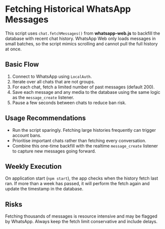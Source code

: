 # Fetching Historical WhatsApp Messages

This script uses `chat.fetchMessages()` from **whatsapp-web.js** to backfill the database with recent chat history. WhatsApp Web only loads messages in small batches, so the script mimics scrolling and cannot pull the full history at once.

## Basic Flow

1. Connect to WhatsApp using `LocalAuth`.
2. Iterate over all chats that are not groups.
3. For each chat, fetch a limited number of past messages (default 200).
4. Save each message and any media to the database using the same logic as the `message_create` listener.
5. Pause a few seconds between chats to reduce ban risk.

## Usage Recommendations

- Run the script sparingly. Fetching large histories frequently can trigger account bans.
- Prioritise important chats rather than fetching every conversation.
- Combine this one-time backfill with the realtime `message_create` listener to capture new messages going forward.

## Weekly Execution

On application start (`npm start`), the app checks when the history fetch last ran. If more than a week has passed, it will perform the fetch again and update the timestamp in the database.

## Risks

Fetching thousands of messages is resource intensive and may be flagged by WhatsApp. Always keep the fetch limit conservative and include delays.
